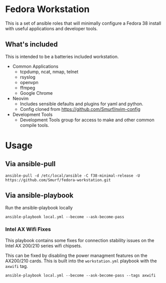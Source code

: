 # Fedora Workstation

This is a set of ansible roles that will minimally configure a Fedora 38 install with useful applications and developer tools.

## What's included

This is intended to be a batteries included workstation. 

* Common Applications
    - tcpdump, ncat, nmap, telnet
    - rsyslog
    - openvpn
    - ffmpeg
    - Google Chrome
* Neovim
    - Includes sensible defaults and plugins for yaml and python.
    - Config cloned from https://github.com/Smurf/nvim-config
* Development Tools
    - Development Tools group for access to make and other common compile tools.

# Usage

## Via ansible-pull

```
ansible-pull -d /etc/local/ansible -C f38-minimal-release -U https://github.com/Smurf/fedora-workstation.git
```

## Via ansible-playbook

Run the ansible-playbook locally
```
ansible-playbook local.yml --become --ask-become-pass
```

### Intel AX Wifi Fixes

This playbook contains some fixes for connection stability issues on the Intel AX 200/210 series wifi chipsets.

This can be fixed by disabling the power managment features on the AX200/210 cards. This is built into the `workstation.yml` playbook with the `axwifi` tag.

```
ansible-playbook local.yml --become --ask-become-pass --tags axwifi
```
